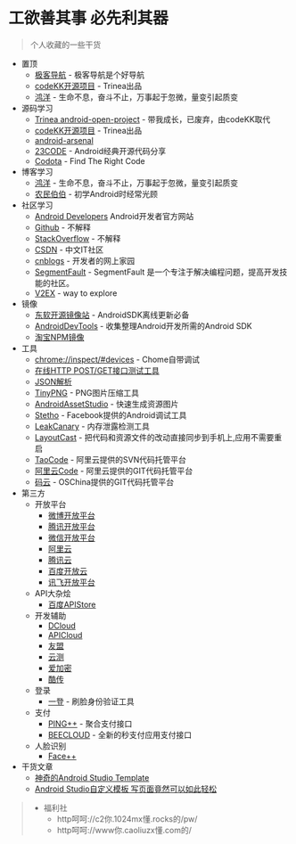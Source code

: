 # 工欲善其事 必先利其器

> 个人收藏的一些干货
>

- 置顶
	- [极客导航](http://www.jikedaohang.com/) - 极客导航是个好导航
	- [codeKK开源项目](http://p.codekk.com/) - Trinea出品
	- [鸿洋](http://blog.csdn.net/lmj623565791) - 生命不息，奋斗不止，万事起于忽微，量变引起质变
- 源码学习
	- [Trinea android-open-project](https://github.com/Trinea/android-open-project) - 带我成长，已废弃，由codeKK取代
	- [codeKK开源项目](http://p.codekk.com/) - Trinea出品
	- [android-arsenal](http://android-arsenal.com/)
	- [23CODE](http://www.23code.com/) - Android经典开源代码分享
	- [Codota](https://www.codota.com/) - Find The Right Code
- 博客学习
	- [鸿洋](http://blog.csdn.net/lmj623565791) - 生命不息，奋斗不止，万事起于忽微，量变引起质变
	- [农民伯伯](http://www.cnblogs.com/over140/) - 初学Android时经常光顾
- 社区学习
	- [Android Developers](https://developer.android.com/index.html) Android开发者官方网站
	- [Github](https://github.com/) - 不解释
	- [StackOverflow](http://stackoverflow.com/) - 不解释
	- [CSDN](http://www.csdn.net/) - 中文IT社区
	- [cnblogs](http://www.cnblogs.com/) - 开发者的网上家园
	- [SegmentFault](https://segmentfault.com/) - SegmentFault 是一个专注于解决编程问题，提高开发技能的社区。
	- [V2EX](http://www.v2ex.com/) - way to explore
- 镜像
	- [东软开源镜像站](http://mirrors.neusoft.edu.cn/) - AndroidSDK离线更新必备
	- [AndroidDevTools](http://www.androiddevtools.cn/) - 收集整理Android开发所需的Android SDK
	- [淘宝NPM镜像](https://npm.taobao.org/)
- 工具
	- [chrome://inspect/#devices](chrome://inspect/#devices) - Chome自带调试
	- [在线HTTP POST/GET接口测试工具](http://www.atool.org/httptest.php)
	- [JSON解析](http://www.jsonschema2pojo.org/)
	- [TinyPNG](https://tinypng.com/) - PNG图片压缩工具
	- [AndroidAssetStudio](http://romannurik.github.io/AndroidAssetStudio/index.html) - 快速生成资源图片
	- [Stetho](http://facebook.github.io/stetho/) - Facebook提供的Android调试工具
	- [LeakCanary](https://github.com/square/leakcanary) - 内存泄露检测工具
	- [LayoutCast](https://github.com/mmin18/LayoutCast) - 把代码和资源文件的改动直接同步到手机上,应用不需要重启
	- [TaoCode](http://code.taobao.org/) - 阿里云提供的SVN代码托管平台
	- [阿里云Code](https://code.aliyun.com) - 阿里云提供的GIT代码托管平台
	- [码云](http://git.oschina.net/) - OSChina提供的GIT代码托管平台
- 第三方
	- 开放平台
		- [微博开放平台](http://open.weibo.com/)
		- [腾讯开放平台](http://open.qq.com/)
		- [微信开放平台](https://open.weixin.qq.com/)
		- [阿里云](https://www.aliyun.com/)
		- [腾讯云](https://www.qcloud.com/)
		- [百度开放云](https://cloud.baidu.com/)
		- [讯飞开放平台](http://www.xfyun.cn/)
	- API大杂烩
		- [百度APIStore](http://apistore.baidu.com/)
	- 开发辅助
		- [DCloud](http://www.dcloud.io/)
		- [APICloud](http://www.apicloud.com/)
		- [友盟](http://www.umeng.com/)
		- [云测](http://www.testin.cn/)
		- [爱加密](http://www.ijiami.cn/)
		- [酷传](http://www.coolchuan.com/)
	- 登录
		- [一登](http://www.superid.me/) - 刷脸身份验证工具
	- 支付
		- [PING++](https://www.pingxx.com/) - 聚合支付接口
		- [BEECLOUD](https://beecloud.cn/) - 全新的秒支付应用支付接口
	- 人脸识别
		- [Face++](http://www.faceplusplus.com.cn/)
- 干货文章
	- [神奇的Android Studio Template](http://blog.csdn.net/lmj623565791/article/details/51592043)
	- [Android Studio自定义模板 写页面竟然可以如此轻松](http://blog.csdn.net/lmj623565791/article/details/51635533)

> - 福利社
> 	- http呵呵://c2你.1024mx懂.rocks的/pw/
> 	- http呵呵://www你.caoliuzx懂.com的/
